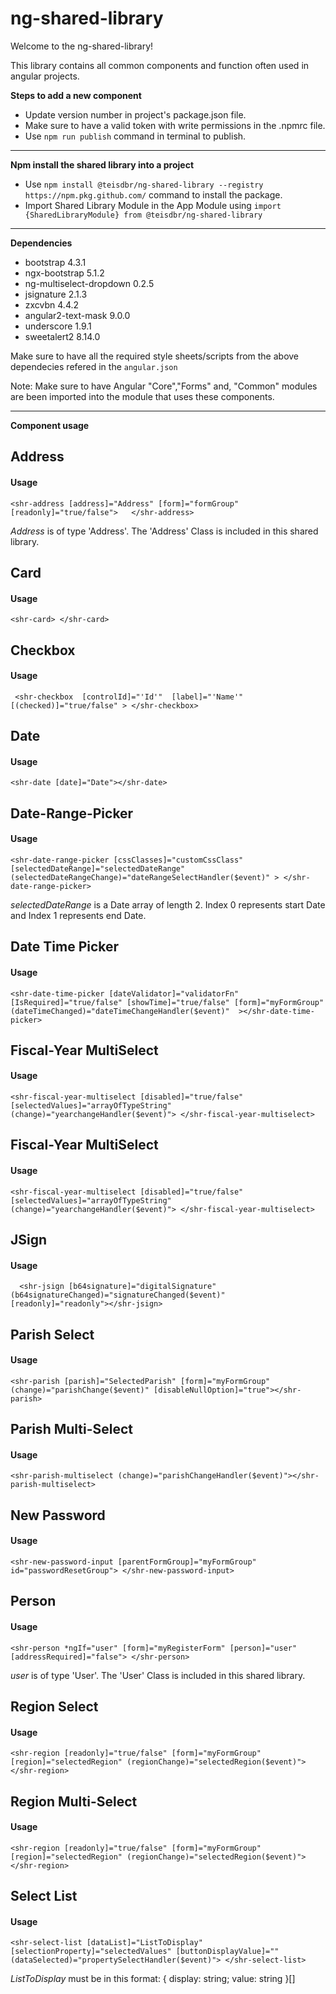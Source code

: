 # ng-shared-library
Welcome to the ng-shared-library!

This library contains all common components and function often used in angular projects.



**Steps to add a new component**

* Update version number in project's package.json file.
* Make sure to have a valid token with write permissions in the .npmrc file.
* Use `npm run publish` command in terminal to publish.

***

**Npm install the shared library into a project**

* Use `npm install @teisdbr/ng-shared-library --registry  https://npm.pkg.github.com/` command to install the package.
* Import Shared Library Module in the  App Module using `import {SharedLibraryModule} from @teisdbr/ng-shared-library`


***

**Dependencies**
* bootstrap 4.3.1
* ngx-bootstrap 5.1.2
* ng-multiselect-dropdown 0.2.5
* jsignature 2.1.3
* zxcvbn 4.4.2
* angular2-text-mask 9.0.0
* underscore 1.9.1
* sweetalert2 8.14.0

Make sure to have all the required style sheets/scripts from the above dependecies refered in the `angular.json` 

Note: Make sure to have Angular "Core","Forms" and, "Common" modules are been imported into the module that uses these components.
***

**Component usage**

## Address

#### Usage
`<shr-address [address]="Address" [form]="formGroup" [readonly]="true/false">   </shr-address>`

_Address_ is of type 'Address'. The 'Address' Class is included in this shared library.

## Card

#### Usage
`<shr-card> </shr-card>`


## Checkbox

#### Usage
` <shr-checkbox  [controlId]="'Id'"  [label]="'Name'"  [(checked)]="true/false" > </shr-checkbox>`

## Date

#### Usage

`<shr-date [date]="Date"></shr-date>`


## Date-Range-Picker

#### Usage
`<shr-date-range-picker [cssClasses]="customCssClass" [selectedDateRange]="selectedDateRange" (selectedDateRangeChange)="dateRangeSelectHandler($event)" > </shr-date-range-picker>`

_selectedDateRange_ is a Date array of length 2. Index 0 represents start Date and Index 1 represents 
end Date.


## Date Time Picker

#### Usage
`<shr-date-time-picker [dateValidator]="validatorFn" [IsRequired]="true/false" [showTime]="true/false" [form]="myFormGroup" (dateTimeChanged)="dateTimeChangeHandler($event)"  ></shr-date-time-picker>`

## Fiscal-Year MultiSelect

#### Usage
`<shr-fiscal-year-multiselect [disabled]="true/false"  [selectedValues]="arrayOfTypeString" (change)="yearchangeHandler($event)"> </shr-fiscal-year-multiselect>`

## Fiscal-Year MultiSelect

#### Usage
`<shr-fiscal-year-multiselect [disabled]="true/false"  [selectedValues]="arrayOfTypeString" (change)="yearchangeHandler($event)"> </shr-fiscal-year-multiselect>`

## JSign

#### Usage
`  <shr-jsign [b64signature]="digitalSignature" (b64signatureChanged)="signatureChanged($event)" [readonly]="readonly"></shr-jsign>`

## Parish Select

#### Usage
`<shr-parish [parish]="SelectedParish"
                                  [form]="myFormGroup"(change)="parishChange($event)" [disableNullOption]="true"></shr-parish>`

## Parish Multi-Select

#### Usage
`<shr-parish-multiselect (change)="parishChangeHandler($event)"></shr-parish-multiselect>`

## New Password

#### Usage
`<shr-new-password-input [parentFormGroup]="myFormGroup" id="passwordResetGroup"> </shr-new-password-input>`

## Person 

#### Usage
`<shr-person *ngIf="user" [form]="myRegisterForm" [person]="user" [addressRequired]="false"> </shr-person>` 

_user_ is of type 'User'. The 'User' Class is included in this shared library.

## Region Select

#### Usage
`<shr-region [readonly]="true/false" [form]="myFormGroup" [region]="selectedRegion" (regionChange)="selectedRegion($event)"> </shr-region>`

## Region Multi-Select

#### Usage
`<shr-region [readonly]="true/false" [form]="myFormGroup" [region]="selectedRegion" (regionChange)="selectedRegion($event)"> </shr-region>`

##  Select List

#### Usage
`<shr-select-list [dataList]="ListToDisplay" [selectionProperty]="selectedValues" [buttonDisplayValue]="" (dataSelected)="propertySelectHandler($event)"> </shr-select-list>`

_ListToDisplay_ must be in this format:
{ 
display: string;
 value: string 
}[]



